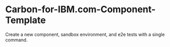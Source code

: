 # Carbon-for-IBM.com-Component-Template
Create a new component, sandbox environment, and e2e tests with a single command.
